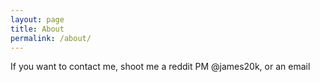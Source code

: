 ```yaml
---
layout: page
title: About
permalink: /about/
---
```


If you want to contact me, shoot me a reddit PM @james20k, or an email
